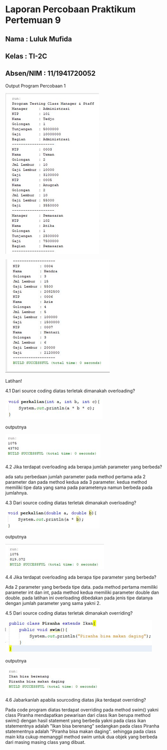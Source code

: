 # Laporan Percobaan Praktikum Pertemuan 9

## Nama : Luluk Mufida

## Kelas : TI-2C

## Absen/NIM : 11/1941720052

Output Program Percobaan 1

![output](https://github.com/LulukMufida015/PBO-1941720052/blob/master/pertemuan9/img/P1a.JPG)

![output](https://github.com/LulukMufida015/PBO-1941720052/blob/master/pertemuan9/img/P1b.JPG)

Latihan!

4.1 Dari source coding diatas terletak dimanakah overloading?

![output](https://github.com/LulukMufida015/PBO-1941720052/blob/master/pertemuan9/img/jwbL4.1.JPG)

outputnya


![output](https://github.com/LulukMufida015/PBO-1941720052/blob/master/pertemuan9/img/outL4.1.JPG)

4.2 Jika terdapat overloading ada berapa jumlah parameter yang berbeda?

ada satu perbedaan jumlah parameter pada method pertama ada 2 parameter dan pada method kedua ada 3 parameter. kedua method memiliki tipe data yang sama pada parametenya namun berbeda pada jumlahnya.

4.3 Dari source coding diatas terletak dimanakah overloading?

![output](https://github.com/LulukMufida015/PBO-1941720052/blob/master/pertemuan9/img/jwbL4.3.JPG)

outputnya

![output](https://github.com/LulukMufida015/PBO-1941720052/blob/master/pertemuan9/img/outL4.3.JPG)

4.4 Jika terdapat overloading ada berapa tipe parameter yang berbeda?

Ada 2 parameter yang berbeda tipe data. pada method pertama memiliki parameter int dan int, pada method kedua memiliki parameter double dan double. pada latihan ini overloading dibedakan pada jenis tipe datanya dengan jumlah parameter yang sama yakni 2.

4.5 Dari source coding diatas terletak dimanakah overriding?

![output](https://github.com/LulukMufida015/PBO-1941720052/blob/master/pertemuan9/img/jwbL4.5.JPG)

outputnya

![output](https://github.com/LulukMufida015/PBO-1941720052/blob/master/pertemuan9/img/outL4.5.JPG)

4.6 Jabarkanlah apabila sourcoding diatas jika terdapat overriding?

Pada code program diatas terdapat overriding pada method swim() yakni class Piranha mendapatkan pewarisan dari class Ikan berupa method swim() dengan hasil statement yang berbeda yakni pada class ikan statementnya adalah "Ikan bisa berenang" sedangkan pada class Piranha statementnya adalah "Piranha bisa makan daging". sehingga pada class main kita cukup memanggil method swim untuk dua objek yang berbeda dari masing masing class yang dibuat.
